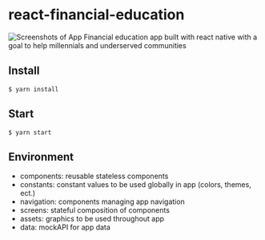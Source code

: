 # react-financial-education
![Screenshots of App](https://i.imgur.com/CZ4YbzD.png)
Financial education app built with react native with a goal to help millennials and underserved communities


## Install

    $ yarn install
    
## Start

    $ yarn start
    
## Environment

- components: reusable stateless components
- constants: constant values to be used globally in app (colors, themes, ect.)
- navigation: components managing app navigation
- screens: stateful composition of components
- assets: graphics to be used throughout app
- data: mockAPI for app data
